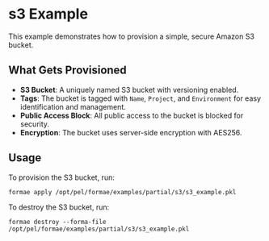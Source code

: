 # s3 Example

This example demonstrates how to provision a simple, secure Amazon S3 bucket.

## What Gets Provisioned

- **S3 Bucket**: A uniquely named S3 bucket with versioning enabled.
- **Tags**: The bucket is tagged with `Name`, `Project`, and `Environment` for easy identification and management.
- **Public Access Block**: All public access to the bucket is blocked for security.
- **Encryption**: The bucket uses server-side encryption with AES256.

## Usage

To provision the S3 bucket, run:

`formae apply /opt/pel/formae/examples/partial/s3/s3_example.pkl`

To destroy the S3 bucket, run:

`formae destroy --forma-file /opt/pel/formae/examples/partial/s3/s3_example.pkl`